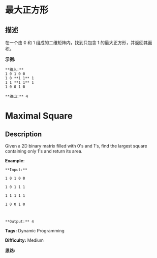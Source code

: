 # 最大正方形

## 描述

在一个由 0 和 1 组成的二维矩阵内，找到只包含 1 的最大正方形，并返回其面积。

**示例:**

    
    
    **输入:**
    1 0 1 0 0
    1 0 **1 1** 1
    1 1 **1 1** 1
    1 0 0 1 0
    
    **输出:** 4



# Maximal Square

## Description



Given a 2D binary matrix filled with 0's and 1's, find the largest square containing only 1's and return its area.

**Example:**

    
    
    **Input:**
    1 0 1 0 0
    1 0 1 1 1
    1 1 1 1 1
    1 0 0 1 0
    
    **Output:** 4
    


**Tags:** Dynamic Programming

**Difficulty:** Medium

**思路:**

